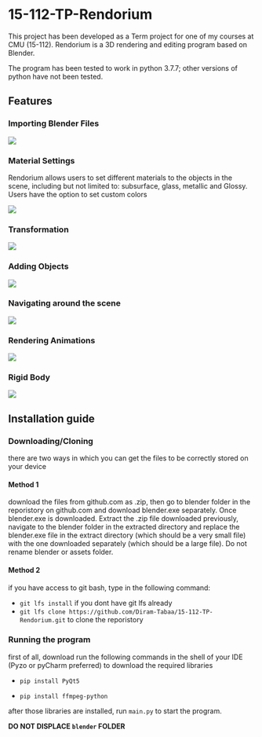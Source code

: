 # 15-112-TP-Rendorium

 This project has been developed as a Term project for one of my courses at CMU (15-112). Rendorium is a 3D rendering and editing program based on Blender.
 
 The program has been tested to work in python 3.7.7; other versions of python have not been tested.
 
## Features

### Importing Blender Files

![](/preview/import.gif)
### Material Settings
Rendorium allows users to set different materials to the objects in the scene, including but not limited to: subsurface, glass, metallic and Glossy.
Users have the option to set custom colors

![](/preview/material.gif)
 
### Transformation

![](/preview/scaleProp.gif)

### Adding Objects

![](/preview/addObj.gif)

### Navigating around the scene

![](/preview/pan.gif)

### Rendering Animations

![](/preview/actualAnim.gif)

### Rigid Body

![](/preview/rigidBody.gif)


 
## Installation guide
### Downloading/Cloning
there are two ways in which you can get the files to be correctly stored on your device 
#### Method 1
download the files from github.com as .zip, then go to blender folder in the reporistory on github.com and download blender.exe separately. Once blender.exe is downloaded. Extract the .zip file downloaded previously, navigate to the blender folder in the extracted directory and replace the blender.exe file in the extract directory (which should be a very small file) with the one downloaded separately (which should be a large file). Do not rename blender or assets folder.

#### Method 2
if you have access to git bash, type in the following command:
- `git lfs install` if you dont have git lfs already
- `git lfs clone https://github.com/Diram-Tabaa/15-112-TP-Rendorium.git` to clone the reporistory

### Running the program
first of all, download run the following commands in the shell of your IDE (Pyzo or pyCharm preferred) to download the required libraries

- `pip install PyQt5` 

- `pip install ffmpeg-python`


after those libraries are installed, run `main.py` to start the program.



**DO NOT DISPLACE `blender` FOLDER**

